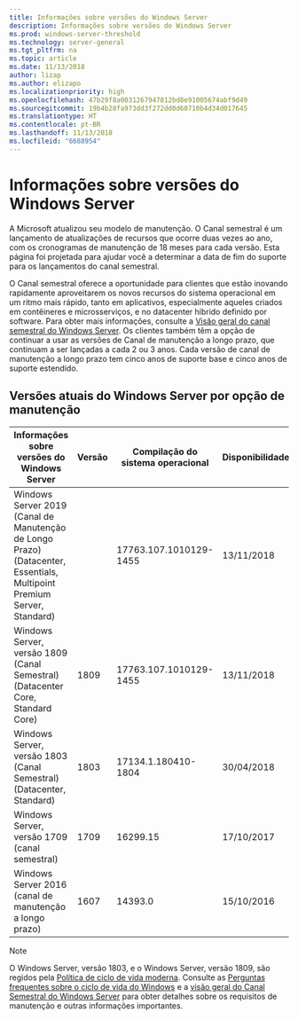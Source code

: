 ```yaml
---
title: Informações sobre versões do Windows Server
description: Informações sobre versões do Windows Server
ms.prod: windows-server-threshold
ms.technology: server-general
ms.tgt_pltfrm: na
ms.topic: article
ms.date: 11/13/2018
author: lizap
ms.author: elizapo
ms.localizationpriority: high
ms.openlocfilehash: 47b29f8a0031267947812bd8e91005674abf9d49
ms.sourcegitcommit: 19b4b28fa973dd3f272dd0d60710b4d34d017645
ms.translationtype: HT
ms.contentlocale: pt-BR
ms.lasthandoff: 11/13/2018
ms.locfileid: "6688954"
---
```

# Informações sobre versões do Windows Server

A Microsoft atualizou seu modelo de manutenção. O Canal semestral é um lançamento de atualizações de recursos que ocorre duas vezes ao ano, com os cronogramas de manutenção de 18 meses para cada versão. Esta página foi projetada para ajudar você a determinar a data de fim do suporte para os lançamentos do canal semestral.

O Canal semestral oferece a oportunidade para clientes que estão inovando rapidamente aproveitarem os novos recursos do sistema operacional em um ritmo mais rápido, tanto em aplicativos, especialmente aqueles criados em contêineres e microsserviços, e no datacenter híbrido definido por software. Para obter mais informações, consulte a [Visão geral do canal semestral do Windows Server](semi-annual-channel-overview.md). Os clientes também têm a opção de continuar a usar as versões de Canal de manutenção a longo prazo, que continuam a ser lançadas a cada 2 ou 3 anos. Cada versão de canal de manutenção a longo prazo tem cinco anos de suporte base e cinco anos de suporte estendido.


## Versões atuais do Windows Server por opção de manutenção

| Informações sobre versões do Windows Server | Versão | Compilação do sistema operacional | Disponibilidade |Data de término do suporte base|Data de término do suporte estendido|
|----------------|---------|----------|----------|---------|----------|
|Windows Server 2019 (Canal de Manutenção de Longo Prazo)(Datacenter, Essentials, Multipoint Premium Server, Standard)||17763.107.1010129-1455|13/11/2018|09/01/2024|09/01/2029|
|Windows Server, versão 1809 (Canal Semestral) (Datacenter Core, Standard Core)|1809|17763.107.1010129-1455|13/11/2018|11/05/2020|Observação de revisão|
| Windows Server, versão 1803 (Canal Semestral) (Datacenter, Standard)| 1803 |17134.1.180410-1804 |30/04/2018| 11/12/2019|Observação de revisão|
| Windows Server, versão 1709 (canal semestral)| 1709 | 16299.15|   17/10/2017|09/04/2019|N/D|
| Windows Server 2016 (canal de manutenção a longo prazo)| 1607 | 14393.0 | 15/10/2016 |11/01/2022| 11/01/2027|

>[!NOTE]
> O Windows Server, versão 1803, e o Windows Server, versão 1809, são regidos pela [Política de ciclo de vida moderna](https://support.microsoft.com/help/30881). Consulte as [Perguntas frequentes sobre o ciclo de vida do Windows](https://support.microsoft.com/help/18581/lifecycle-faq-windows-products) e a [visão geral do Canal Semestral do Windows Server](semi-annual-channel-overview.md) para obter detalhes sobre os requisitos de manutenção e outras informações importantes.
